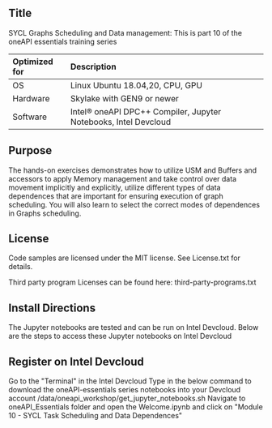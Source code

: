 ## Title
SYCL Graphs Scheduling and Data management: This is part 10 of the oneAPI essentials training series

  
| Optimized for                       | Description
|:---                               |:---
| OS                                | Linux Ubuntu 18.04,20, CPU, GPU 
| Hardware                          | Skylake with GEN9 or newer
| Software                          | Intel® oneAPI DPC++ Compiler, Jupyter Notebooks, Intel Devcloud

## Purpose
The hands-on exercises demonstrates how to utilize USM and Buffers and accessors to apply Memory management and take control over data movement implicitly and explicitly, utilize different types of data dependences that are important for ensuring execution of graph scheduling. You will also learn to select the correct modes of dependences in Graphs scheduling.

## License
Code samples are licensed under the MIT license. See License.txt for details.

Third party program Licenses can be found here: third-party-programs.txt

## Install Directions
The Jupyter notebooks are tested and can be run on Intel Devcloud. Below are the steps to access these Jupyter notebooks on Intel Devcloud

## Register on Intel Devcloud
Go to the "Terminal" in the Intel Devcloud
Type in the below command to download the oneAPI-essentials series notebooks into your Devcloud account /data/oneapi_workshop/get_jupyter_notebooks.sh
Navigate to oneAPI_Essentials folder and open the Welcome.ipynb and click on "Module 10 - SYCL Task Scheduling and Data Dependences" 
